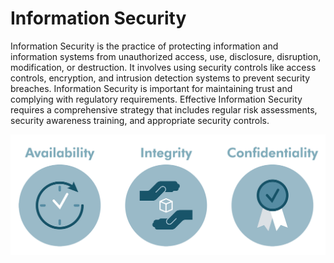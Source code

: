 # Information Security

Information Security is the practice of protecting information and information systems from unauthorized access, use, disclosure, disruption, modification, or destruction. It involves using security controls like access controls, encryption, and intrusion detection systems to prevent security breaches. Information Security is important for maintaining trust and complying with regulatory requirements. Effective Information Security requires a comprehensive strategy that includes regular risk assessments, security awareness training, and appropriate security controls.

![cia](icons/cia.png)